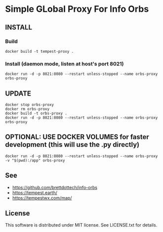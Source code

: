 # Simple GLobal Proxy For Info Orbs

## INSTALL

### Build

```
docker build -t tempest-proxy .
```

### Install (daemon mode, listen at host's port 8021)

```
docker run -d -p 8021:8080 --restart unless-stopped --name orbs-proxy orbs-proxy
```

## UPDATE

```
docker stop orbs-proxy
docker rm orbs-proxy
docker build -t orbs-proxy .
docker run -d -p 8021:8080 --restart unless-stopped --name orbs-proxy orbs-proxy
```

## OPTIONAL: USE DOCKER VOLUMES for faster development (this will use the .py directly)

```
docker run -d -p 8021:8080 --restart unless-stopped --name orbs-proxy -v "$(pwd):/app" orbs-proxy
```

## See

- https://github.com/brettdottech/info-orbs
- https://tempest.earth/
- https://tempestwx.com/map/

## License

This software is distributed under MIT license. See LICENSE.txt for details.
